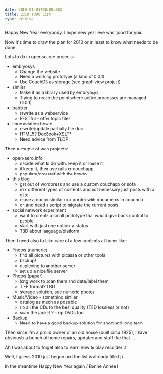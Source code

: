 ```yaml
---
date: 2010-01-01T00:00:00Z
title: 2010 TODO List
type: archive
---
```


Happy New Year everybody. I hope new year eve was good for you.

Now it's time to draw the plan for 2010 or at least to know what needs to be done.

Lots to do in opensource projects:

* embryosys
  * Change the website
  * Need a working prototype (a kind of 0.0.1)
  * Use CouchDB as storage (see graph view project)
* similar
  * Make it as a library used by embryosys
  * Trying to reach the point where active processes are managed (0.0.1)
* babbler
  * rewrite as a webservice
  * RESTful - offer topic files
* linux aviation howto
  * rewrite/update partially the doc
  * HTML5? DocBook+XSLT?
  * Need advice from TLDP

Then a couple of web projects:

* open-aero.info
  * decide what to do with: keep it or loose it
  * if keep it, then use rails or couchapp
  * populate/crossref with the howto
* this blog
  * get out of wordpress and use a custom couchapp or sofa
  * mix different types of contents and not necessary just posts with a date
  * reuse a notion similar to a portlet with documents in couchdb
  * oh and need a script to migrate the current posts
* social network experiment
  * want to create a small prototype that would give back control to people
  * start with just one notion: a status
  * TBD about language/platform

Then I need also to take care of a few contents at home like:

* Photos (numeric)
  * find all pictures with picassa or other tools
  * backup!
  * duplexing to another server
  * set up a nice file server
* Photos (paper)
  * long work to scan them and date/label them
  * TIFF format? TBD
  * storage solution, see numeric photos
* Music/Video - something similar
  * catalog as much as possible
  * rip all the CDs to the best quality (TBD lossless or not)
  * scan the jacket ? - rip DVDs too
* Backup
  * Need to have a good backup solution for short and long term

Then since I'm a proud owner of an old house (built circa 1925), I have obviously a bunch of home repairs, updates and stuff like that ...

Ah I was about to forget also to learn how to play recorder :)

Well, I guess 2010 just begun and the list is already filled ;)

In the meantime Happy New Year again / Bonne Annee !